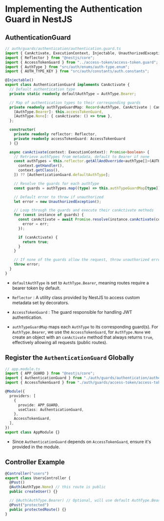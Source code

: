# Implementing the Authentication Guard in NestJS

## AuthenticationGuard

```ts
// auth/guards/authentication/authentication.guard.ts
import { CanActivate, ExecutionContext, Injectable, UnauthorizedException } from "@nestjs/common";
import { Reflector } from "@nestjs/core";
import { AccessTokenGuard } from "../access-token/access-token.guard";
import { AuthType } from "src/auth/enums/auth-type.enum";
import { AUTH_TYPE_KEY } from "src/auth/constants/auth.constants";

@Injectable()
export class AuthenticationGuard implements CanActivate {
  // Default authentication type
  private static readonly defaultAuthType = AuthType.Bearer;

  // Map of authentication types to their corresponding guards
  private readonly authTypeGuardMap: Record<AuthType, CanActivate | CanActivate[]> = {
    [AuthType.Bearer]: this.accessTokenGuard,
    [AuthType.None]: { canActivate: () => true },
  };

  constructor(
    private readonly reflector: Reflector,
    private readonly accessTokenGuard: AccessTokenGuard
  ) {}

  async canActivate(context: ExecutionContext): Promise<boolean> {
    // Retrieve authTypes from metadata, default to Bearer if none
    const authTypes = this.reflector.getAllAndOverride<authType[]>(AUTH_TYPE_KEY, [
      context.getHandler(),
      context.getClass(),
    ]) ?? [AuthenticationGuard.defaultAuthType];

    // Resolve the guards for each authType
    const guards = authTypes.map((type) => this.authTypeGuardMap[type]).flat();

    // Default error to throw if unauthorized
    let error = new UnauthorizedException();

    // Loop through the guards and execute their canActivate methods
    for (const instance of guards) {
      const canActivate = await Promise.resolve(instance.canActivate(context)).catch((err) => {
        error = err;
      });

      if (canActivate) {
        return true;
      }
    }

    // If none of the guards allow the request, throw unauthorized error
    throw error;
  }
}
```

- `defaultAuthType` is set to `AuthType.Bearer`, meaning routes require a bearer token by default.

- `Reflector` : A utility class provided by NestJS to access custom metadata set by decorators.

- `AccessTokenGuard` : The guard responsible for handling JWT authentication.

- `authTypeGuardMap` maps each `AuthType` to its corresponding guard(s). For `AuthType.Bearer`, we use the `AccessTokenGuard`, for `AuthType.None` we create an object with an `canActivate` method that always returns `true`, effectively allowing all requests (public routes).

## Register the `AuthenticationGuard` Globally

```ts
// app.module.ts
import { APP_GUARD } from "@nestjs/core";
import { AuthenticationGuard } from "./auth/guards/authentication/authentication.guard";
import { AccessTokenGuard } from "./auth/guards/access-token/access-token.guard";

@Module({
  providers: [
    {
      provide: APP_GUARD,
      useClass: AuthenticationGuard,
    },
    AccessTokenGuard,
  ],
})
export class AppModule {}
```

- Since `AuthenticationGuard` depends on `AccessTokenGuard`, ensure it's provided in the module.

## Controller Example

```ts
@Controller("users")
export class UsersController {
  @Post()
  @Auth(AuthType.None) // this route is public
  public createUser() {}

  // @Auth(AuthType.Bearer) // Optional, will use default AuthType.Bearer
  @Post("protected")
  public protectedRoute() {}
}
```
